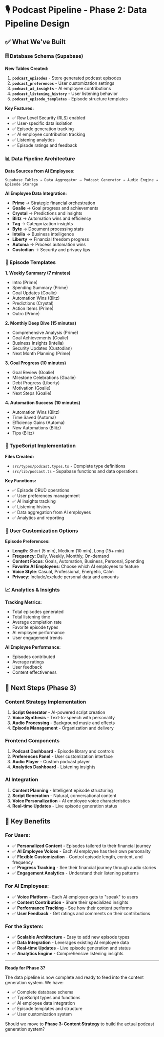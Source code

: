 # 🎙️ **Podcast Pipeline - Phase 2: Data Pipeline Design**

## ✅ **What We've Built**

### **🗄️ Database Schema (Supabase)**

**New Tables Created:**
1. **`podcast_episodes`** - Store generated podcast episodes
2. **`podcast_preferences`** - User customization settings
3. **`podcast_ai_insights`** - AI employee contributions
4. **`podcast_listening_history`** - User listening behavior
5. **`podcast_episode_templates`** - Episode structure templates

**Key Features:**
- ✅ Row Level Security (RLS) enabled
- ✅ User-specific data isolation
- ✅ Episode generation tracking
- ✅ AI employee contribution tracking
- ✅ Listening analytics
- ✅ Episode ratings and feedback

### **📊 Data Pipeline Architecture**

**Data Sources from AI Employees:**
```
Supabase Tables → Data Aggregator → Podcast Generator → Audio Engine → Episode Storage
```

**AI Employee Data Integration:**
- **Prime** → Strategic financial orchestration
- **Goalie** → Goal progress and achievements
- **Crystal** → Predictions and insights
- **Blitz** → Automation wins and efficiency
- **Tag** → Categorization insights
- **Byte** → Document processing stats
- **Intelia** → Business intelligence
- **Liberty** → Financial freedom progress
- **Automa** → Process automation wins
- **Custodian** → Security and privacy tips

### **🎯 Episode Templates**

**1. Weekly Summary (7 minutes)**
- Intro (Prime)
- Spending Summary (Prime)
- Goal Updates (Goalie)
- Automation Wins (Blitz)
- Predictions (Crystal)
- Action Items (Prime)
- Outro (Prime)

**2. Monthly Deep Dive (15 minutes)**
- Comprehensive Analysis (Prime)
- Goal Achievements (Goalie)
- Business Insights (Intelia)
- Security Updates (Custodian)
- Next Month Planning (Prime)

**3. Goal Progress (10 minutes)**
- Goal Review (Goalie)
- Milestone Celebrations (Goalie)
- Debt Progress (Liberty)
- Motivation (Goalie)
- Next Steps (Goalie)

**4. Automation Success (10 minutes)**
- Automation Wins (Blitz)
- Time Saved (Automa)
- Efficiency Gains (Automa)
- New Automations (Blitz)
- Tips (Blitz)

### **🔧 TypeScript Implementation**

**Files Created:**
- `src/types/podcast.types.ts` - Complete type definitions
- `src/lib/podcast.ts` - Supabase functions and data operations

**Key Functions:**
- ✅ Episode CRUD operations
- ✅ User preferences management
- ✅ AI insights tracking
- ✅ Listening history
- ✅ Data aggregation from AI employees
- ✅ Analytics and reporting

### **🎵 User Customization Options**

**Episode Preferences:**
- **Length**: Short (5 min), Medium (10 min), Long (15+ min)
- **Frequency**: Daily, Weekly, Monthly, On-demand
- **Content Focus**: Goals, Automation, Business, Personal, Spending
- **Favorite AI Employees**: Choose which AI employees to feature
- **Voice Style**: Casual, Professional, Energetic, Calm
- **Privacy**: Include/exclude personal data and amounts

### **📈 Analytics & Insights**

**Tracking Metrics:**
- Total episodes generated
- Total listening time
- Average completion rate
- Favorite episode types
- AI employee performance
- User engagement trends

**AI Employee Performance:**
- Episodes contributed
- Average ratings
- User feedback
- Content effectiveness

## 🚀 **Next Steps (Phase 3)**

### **Content Strategy Implementation**
1. **Script Generator** - AI-powered script creation
2. **Voice Synthesis** - Text-to-speech with personality
3. **Audio Processing** - Background music and effects
4. **Episode Management** - Organization and delivery

### **Frontend Components**
1. **Podcast Dashboard** - Episode library and controls
2. **Preferences Panel** - User customization interface
3. **Audio Player** - Custom podcast player
4. **Analytics Dashboard** - Listening insights

### **AI Integration**
1. **Content Planning** - Intelligent episode structuring
2. **Script Generation** - Natural, conversational content
3. **Voice Personalization** - AI employee voice characteristics
4. **Real-time Updates** - Live episode generation status

## 🎯 **Key Benefits**

### **For Users:**
- ✅ **Personalized Content** - Episodes tailored to their financial journey
- ✅ **AI Employee Voices** - Each AI employee has their own personality
- ✅ **Flexible Customization** - Control episode length, content, and frequency
- ✅ **Progress Tracking** - See their financial journey through audio stories
- ✅ **Engagement Analytics** - Understand their listening patterns

### **For AI Employees:**
- ✅ **Voice Platform** - Each AI employee gets to "speak" to users
- ✅ **Content Contribution** - Share their specialized insights
- ✅ **Performance Tracking** - See how their content performs
- ✅ **User Feedback** - Get ratings and comments on their contributions

### **For the System:**
- ✅ **Scalable Architecture** - Easy to add new episode types
- ✅ **Data Integration** - Leverages existing AI employee data
- ✅ **Real-time Updates** - Live episode generation and status
- ✅ **Analytics Engine** - Comprehensive listening insights

---

**Ready for Phase 3?** 

The data pipeline is now complete and ready to feed into the content generation system. We have:
- ✅ Complete database schema
- ✅ TypeScript types and functions
- ✅ AI employee data integration
- ✅ Episode templates and structure
- ✅ User customization system

Should we move to **Phase 3: Content Strategy** to build the actual podcast generation system?
